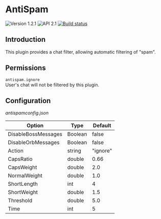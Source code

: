 # AntiSpam
![Version 1.2.1](https://img.shields.io/badge/Version-1.2.1-blue.svg)
![API 2.1](https://img.shields.io/badge/API-2.1-green.svg)
[![Build status](https://ci.appveyor.com/api/projects/status/k15jfavmee442ok1?svg=true)](https://ci.appveyor.com/project/jujaga/antispam)

Introduction
-----
This plugin provides a chat filter, allowing automatic filtering of "spam".

Permissions
-----
`antispam.ignore`<br />
User's chat will not be filtered by this plugin.

Configuration
-----
_antispamconfig.json_

| Option | Type | Default |
|---|---|---|
|DisableBossMessages|Boolean|false|
|DisableOrbMessages|Boolean|false|
|Action|string|"ignore"|
|CapsRatio|double|0.66|
|CapsWeight|double|2.0|
|NormalWeight|double|1.0|
|ShortLength|int|4|
|ShortWeight|double|1.5|
|Threshold|double|5.0|
|Time|int|5|
